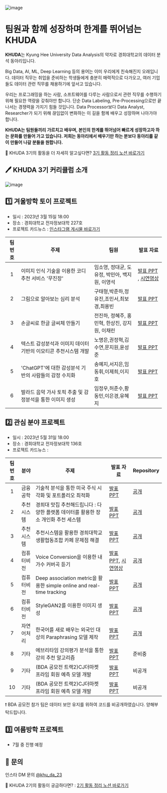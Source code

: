 ![image](https://user-images.githubusercontent.com/90135669/228561033-d7c071e4-1ff6-4b9d-b000-294d74966bdb.png)

# 팀원과 함께 성장하며 한계를 뛰어넘는 KHUDA

**KHUDA**는 Kyung Hee University Data Analysis의 약자로 
경희대학교의 데이터 분석 동아리입니다.

Big Data, AI, ML, Deep Learning 등의 용어는 이미 우리에게 친숙해진지 오래입니다. 데이터 직무는 취업을 준비하는 학생들에게 충분히 매력적으로 다가오고, 여러 기업들도 데이터 관련 직무를 채용하기에 앞서고 있습니다.

우리는 프로그래밍을 하는 사람, 소프트웨어를 다루는 사람으로서 관련 직무를 수행하기 위해 필요한 역량을 갖춰야만 합니다. 단순 Data Labeling, Pre-Processing으로만 끝나서는 경쟁력을 가지기 힘들 것입니다. Data Processor보다 Data Analyst, Researcher가 되기 위해 끊임없이 변화하는 이 길을 함께 배우고 성장하며 나아가야 합니다.

**KHUDA는 팀원들끼리 가르치고 배우며, 본인의 한계를 뛰어넘어 빠르게 성장하고자 하는 문화를 만들어 가고 있습니다. 저희는 동아리에서 배우기만 하는 분보다 동아리를 같이 만들어 나갈 분들을 원합니다.**

🔎  KHUDA 3기의 활동을 더 자세히 알고싶다면?  [3기 활동 정리 노션 바로가기](https://www.notion.so/KHUDA-3-9f65e63f178747b991266efeb64e833d?pvs=4)


## 🖊️ KHUDA 3기 커리큘럼 소개
![image](https://user-images.githubusercontent.com/90135669/228568148-72d765d8-0553-40c1-a840-e383481e3e27.png)

## 1️⃣ 겨울방학 토이 프로젝트 
* 일시 : 2023년 3월 15일 18:00
* 장소 : 경희대학교 전자정보대학 227호
* 프로젝트 카드뉴스 : [인스타그램 게시물 바로가기](https://www.instagram.com/p/CqNfC0ur0Ys/?igshid=YmMyMTA2M2Y=)

|팀 번호|주제|팀원|발표 자료|
|:------:|---|---|---|
|1|이미지 인식 기술을 이용한 코디 추천 서비스 '무진장'|임소영, 정대균, 도유정, 박민아, 백지원, 이영석|[발표 PPT](https://github.com/khuda-3rd/.github/files/11859932/KHUDA_._1._.pptx) , [시연영상](https://github.com/khuda-3rd/.github/assets/90135669/0562d399-b712-4035-b790-5aba3494854d)|
|2|그림으로 알아보는 심리 분석|구태형,박준하,정유진,조민서,최보경,최용빈|[발표 PPT](https://github.com/khuda-3rd/.github/files/11859939/KHUDA_3._2.ppt.pdf)|
|3|손글씨로 한글 글씨체 만들기|전진하, 정혜주, 홍민혁, 한상진, 강지원, 이채린|[발표 PPT](https://github.com/khuda-3rd/.github/files/11859940/3._.pdf)|
|4|텍스트 감성분석과 이미지 데이터 기반의 이모티콘 추천시스템 개발|노명은,권정혁,김수연,문지원,윤성준|[발표 PPT](https://github.com/khuda-3rd/.github/files/11859943/4._.pdf)|
|5|'ChatGPT'에 대한 감성분석 기반의 사람들의 감정 수치화|송예지,서지은,임동휘,이제희,이지호|[발표 PPT](https://github.com/khuda-3rd/.github/files/11859945/ChatGpt.pdf)|
|6|발라드 음악 가사 토픽 추출 및 감정분석을 통한 이미지 생성|임정우,허준수,황동민,이은경,유혜지|[발표 PPT](https://github.com/khuda-3rd/.github/files/11859946/KHUDA_._6._.pptx)|


## 2️⃣ 관심 분야 프로젝트
* 일시 : 2023년 5월 31일 18:00
* 장소 : 경희대학교 전자정보대학 136호
* 프로젝트 카드뉴스 : 

|팀 번호|분야|주제|발표 자료|Repository|
|:------:|---|---|---|---|
|1|금융공학|기술적 분석을 통한 미국 주식 시각화 및 포트폴리오 최적화|[발표 PPT](https://github.com/khuda-3rd/team1_fin_portfolio-ta/blob/main/team1_fin_portfolio-ta.pdf)|[공개](https://github.com/khuda-3rd/team1_fin_portfolio-ta)|
|2|추천시스템|경희대 맛집 추천해드립니다 : 다양한 플랫폼 데이터를 활용한 장소 개인화 추천 세스템|[발표 PPT](https://github.com/khuda-3rd/team2_recsys_restaurant/blob/main/team2_recsys_restaurant.pdf)|[공개](https://github.com/khuda-3rd/team2_recsys_restaurant)|
|3|추천시스템|추천시스템을 활용한 경희대학교 생활협동조합 카페 문제점 해결|[발표 PPT](https://github.com/khuda-3rd/team3_recsys_saenghyeop-cafe/blob/main/team3_recsys_saenghyeop-cafe.pdf)|[공개](https://github.com/khuda-3rd/team3_recsys_saenghyeop-cafe)|
|4|컴퓨터비전|Voice Conversion을 이용한 내 가수 커버곡 듣기|[발표 PPT](https://github.com/khuda-3rd/team4_cv_Voice-Conversion/blob/main/tem4_cv_Voice-Conversion.pdf), [시연영상](https://github.com/khuda-3rd/.github/assets/90135669/e40d6c4c-15b3-43ee-a898-08af49efe1af)|[공개](https://github.com/khuda-3rd/team8_cv_Voice-Conversion)|
|5|컴퓨터비전|Deep association metric을 활용한 simple online and real-time tracking|[발표 PPT](https://github.com/khuda-3rd/team5_cv_deep-association/blob/main/team5_cv_deep-association.pdf)|[공개](https://github.com/khuda-3rd/team5_cv_deep-association)|
|6|컴퓨터비전|StyleGAN2를 이용한 이미지 생성|[발표PPT](https://github.com/khuda-3rd/team6_cv_StyleGAN2/blob/main/team6_cv_StyleGAN2.pdf)|[공개](https://github.com/khuda-3rd/team6_cv_StyleGAN2)|
|7|자연어처리|한국어를 새로 배우는 외국인 대상의 Paraphrasing 모델 제작|[발표 PPT](https://github.com/khuda-3rd/team7_nlp_paraphrasing/blob/main/team7_nlp_paraphrasing.pdf)|[공개](https://github.com/khuda-3rd/team7_nlp_paraphrasing)|
|8|기타|에브리타임 강의평가 분석을 통한 강의 추천 알고리즘|[발표 PPT](https://github.com/khuda-3rd/.github/files/11859981/LDA_.pdf)|준비중|
|9|기타|(BDA 공모전 트랙2)CJ더마켓 프라임 회원 예측 모델 개발|[발표 PPT](https://github.com/khuda-3rd/team9_10_BDA/blob/main/team9_etc_BDA.pdf)|비공개|
|10|기타|(BDA 공모전 트랙2)CJ더마켓 프라임 회원 예측 모델 개발|[발표 PPT](https://github.com/khuda-3rd/team9_10_BDA/blob/main/team10_etc_BDA.pdf)|비공개|

❗️ BDA 공모전 참가 팀은 데이터 보안 유지를 위하여 코드를 비공개하였습니다. 양해부탁드립니다.


## 3️⃣ 여름방학 프로젝트
* 7월 중 진행 예정

##  💭 문의
인스타 DM 문의 [@khu_da_23](https://www.instagram.com/khu_da_23/)

🔎 KHUDA 2기의 활동이 궁금하다면? : [2기 활동 정리 노션 바로가기](https://battle-sunspot-1a7.notion.site/2-249e56c1aa094e67b47fe86c9cbf3bc8)
